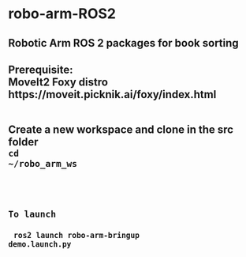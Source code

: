 # robo-arm-ROS2
<h2>Robotic Arm ROS 2 packages for book sorting<h2>

<body>
Prerequisite:<br>
MoveIt2 Foxy distro<br>
https://moveit.picknik.ai/foxy/index.html<br><br>

Create a new workspace and clone in the src folder<br>
<code>cd ~/robo_arm_ws<br><br>

To launch<br><br>
<code>ros2 launch robo-arm-bringup demo.launch.py<br>
<body>
